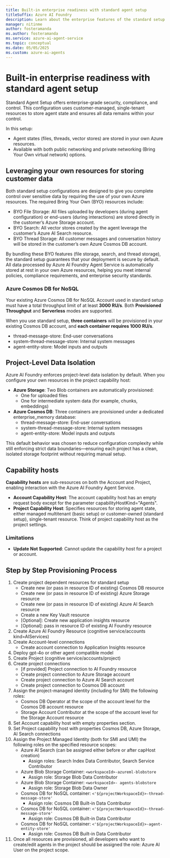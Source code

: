 ```yaml
---
title: Built-in enterprise readiness with standard agent setup
titleSuffix: Azure AI Foundry
description: Learn about the enterprise features of the standard setup
manager: nitinme
author: fosteramanda
ms.author: fosteramanda
ms.service: azure-ai-agent-service
ms.topic: conceptual
ms.date: 05/05/2025
ms.custom: azure-ai-agents
---
```


# Built-in enterprise readiness with standard agent setup 

Standard Agent Setup offers enterprise-grade security, compliance, and control. This configuration uses customer-managed, single-tenant resources to store agent state and ensures all data remains within your control.  

In this setup: 
* Agent states (files, threads, vector stores) are stored in your own Azure resources. 
* Available with both public networking and private networking (Bring Your Own virtual network) options. 

## Leveraging your own resources for storing customer data
Both standard setup configurations are designed to give you complete control over sensitive data by requiring the use of your own Azure resources. The required Bring Your Own (BYO) resources include:   
* BYO File Storage: All files uploaded by developers (during agent configuration) or end-users (during interactions) are stored directly in the customer’s Azure Storage account.   
* BYO Search: All vector stores created by the agent leverage the customer’s Azure AI Search resource.   
* BYO Thread Storage: All customer messages and conversation history will be stored in the customer’s own Azure Cosmos DB account.  

By bundling these BYO features (file storage, search, and thread storage), the standard setup guarantees that your deployment is secure by default. All data processed by Azure AI Foundry Agent Service is automatically stored at rest in your own Azure resources, helping you meet internal policies, compliance requirements, and enterprise security standards. 

### Azure Cosmos DB for NoSQL

Your existing Azure Cosmos DB for NoSQL Account used in standard setup must have a total throughput limit of at least **3000 RU/s**. Both **Provisioned Throughput** and **Serverless** modes are supported.

When you use standard setup, **three containers** will be provisioned in your existing Cosmos DB account, and **each container requires 1000 RU/s**.

* thread-message-store: End-user conversations
* system-thread-message-store: Internal system messages
* agent-entity-store: Model inputs and outputs

## Project-Level Data Isolation

Azure AI Foundry enforces project-level data isolation by default. When you configure your own resources in the project capability host: 
* **Azure Storage**: Two Blob containers are automatically provisioned: 
    * One for uploaded files 
    * One for intermediate system data (for example, chunks, embeddings) 
* **Azure Cosmos DB**: Three containers are provisioned under a dedicated enterprise_memory database: 
    * thread-message-store: End-user conversations 
    * system-thread-message-store: Internal system messages 
    * agent-entity-store: Model inputs and outputs 

This default behavior was chosen to reduce configuration complexity while still enforcing strict data boundaries—ensuring each project has a clean, isolated storage footprint without requiring manual setup. 

## Capability hosts
**Capability hosts** are sub-resources on both the Account and Project, enabling interaction with the Azure AI Foundry Agent Service. 
- **Account Capability Host**: The account capability host has an empty request body except for the parameter capabilityHostKind="Agents". 
- **Project Capability Host**: Specifies resources for storing agent state, either managed multitenant (basic setup) or customer-owned (standard setup), single-tenant resource. Think of project capability host as the project settings.

### Limitations
- **Update Not Supported**: Cannot update the capability host for a project or account.


## Step by Step Provisioning Process
1. Create project dependent resources for standard setup
    * Create new (or pass in resource ID of existing) Cosmos DB resource 
    * Create new (or pass in resource ID of existing) Azure Storage resource 
    * Create new (or pass in resource ID of existing) Azure AI Search resource 
    * Create a new Key Vault resource 
    * [Optional]: Create new application insights resource 
    * [Optional]: pass in resource ID of existing AI Foundry resource 
2. Create Azure AI Foundry Resource (cognitive service/accounts kind=AIServices) 
3. Create Account-level connections 
    * Create account connection to Application Insights resource 
4. Deploy gpt-4o or other agent compatible model 
5. Create Project (cognitive service/accounts/project) 
6. Create project connections 
    * [if provided] Project connection to AI Foundry resource 
    * Create project connection to Azure Storage account 
    * Create project connection to Azure AI Search account 
    * Create project connection to Cosmos DB account 
7. Assign the project-managed identity (including for SMI) the following roles: 
    * Cosmos DB Operator at the scope of the account level for the Cosmos DB account resource 
    * Storage Account Contributor at the scope of the account level for the Storage Account resource 
8. Set Account capability host with empty properties section. 
9. Set Project capability host with properties Cosmos DB, Azure Storage, AI Search connections 
10. Assign the Project Managed Identity (both for SMI and UMI) the following roles on the specified resource scopes: 
    * Azure AI Search (can be assigned either before or after capHost creation) 
        * Assign roles: Search Index Data Contributor, Search Service Contributor 
    * Azure Blob Storage Container: `<workspaceId>-azureml-blobstore`
        * Assign role: Storage Blob Data Contributor 
    * Azure Blob Storage Container: `<workspaceId>- agents-blobstore` 
        * Assign role: Storage Blob Data Owner  
    * Cosmos DB for NoSQL container: `<'${projectWorkspaceId}>-thread-message-store'`
        * Assign role: Cosmos DB Built-in Data Contributor 
    * Cosmos DB for NoSQL container: `<'${projectWorkspaceId}>-thread-message-store'` 
        * Assign role: Cosmos DB Built-in Data Contributor 
    * Cosmos DB for NoSQL container: `<'${projectWorkspaceId}>-agent-entity-store'` 
        * Assign role: Cosmos DB Built-in Data Contributor 
11. Once all resources are provisioned, all developers who want to create/edit agents in the project should be assigned the role: Azure AI User on the project scope.